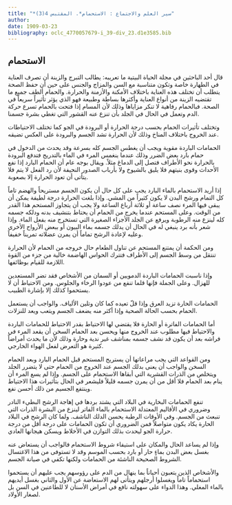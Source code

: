 ```yaml
---
title: "*سير العلم والاجتماع : الاستحمام*. المقتبس 4(3)"
author: 
date: 1909-03-23
bibliography: oclc_4770057679-i_39-div_23.d1e3585.bib
---
```




##  الاستحمام 


 قال  أحد  الباحثين في مجلة  الحياة البيتية  ما تعريبه: يطالب التبرج والزينة أن تصرف   العناية في الطهارة خاصة وتكون متناسبة مع السن والمزاج والجنس على حين أن حفظ الصحة يتطلب أن تختلف هذه العناية باختلاف الأمكنة والأزمنة والحرارة. والحمام ألطف جميع ما تقتضيه الزينة من أنواع العناية وأكثرها بساطة وطبيعة فهو الذي يؤثر تأثيراً سريعاً في الصحة. فبالحمام رفاهية لا تنكر مزاياها وذلك لأن المسام إذا فتحت بالحمام تسرع حركة الدم وتعمل في الحال في الجلد بأن تنزع عنه القشور التي تغطي بشرة جسمنا. 

 وتختلف تأثيرات الحمام بحسب درجة الحرارة أو البرودة في الجو كما تختلف الاحتياطات عند الخروج باختلاف المناخ وذلك لأن الحرارة تشد الجسم والبرودة على العكس تضيقه. 

 الحمامات الباردة مقوية ويجب أن يغطس الجسم كله بسرعة وقد يحدث من الدخول في حمام بارد بعض الضرر وذلك عندما ينغمس المرء في الماء بالتدريج فتدفع البرودة بالحرارة نحو الأطراف فتصل إلى الدماغ مثلاً. ويقال بوجه عام أن الحمام البارد إذا نفع الأحداث وقوى بنيتهم فلا يليق بالشيوخ ولا بأرباب الصدور النحيفة لأن رد الفعل لا يتم فلا يتأتى أن تعود الحرارة إلا بصعوبة. 

 إذا أريد الاستحمام بالماء البارد يجب على كل حال أن يكون الجسم مستريحاً والهضم تاماً كل التمام ورشح البدن لا يكون كثيراً من المشي. وإذا بلغت الحرارة درجة لطيفة يمكن أن يبقى فيها المرء نصف ساعة أو  ثلاثة  أرباع الساعة ولا يجب أن يتجاوز المستحم هذا القدر من الوقت. وعلى المستحم عندما يخرج من الحمام أن يحتاط بتنشيف بدنه ودلكه جسمه كله لينزع منه الرطوبة ويرفع عن الجلد الأجزاء الصغيرة التي تستخرج منه بفعل الماء. وإذا شعر بأنه برد ينبغي له في الحال أن يدلك جسمه بماء البيون أو ببعض الأرواح الأخرى وعليه لإعادة الرشح تماماً أن يمرن عضلاته تمريناً خفيفاً. 

 ومن الحكمة أن يمتنع المستحم عن تناول الطعام حال خروجه من الحمام لأن الحرارة تنتقل من وسط الجسم إلى الأطراف فتترك الحواس الهاضمة خالية من جزء من القوة اللازمة للقيام بوظائفها. 
 
 وإذا ناسبت الحمامات الباردة الدمويين أو السمان من الأشخاص فقد تضر المستعدين للهزال. وعلى الجملة فإنها قلما تنفع من عودوا الرخاء والجلوس. ومن الاحتياط أن لا   يستحموا كذلك إلا بإشارة الطبيب. 

 الحمامات الحارة تزيد العرق وإذا قلّ تعيده كما كان وتلين الألياف. والواجب أن يستعمل الحمام بحسب الحالة الصحية وإذا أكثر منه يضعف الجسم ويتعب ويعد للنزلات. 

 أما الحمامات الفاترة أو الحارة فلا يقتضي لها الاحتياط بقدر الاحتياط للحمامات الباردة والاحتياط فيها مطلوب عند الخروج منها ويحسن بعد الحمام السخن أن يقعد المرء في فراشه بعد أن يكون قد نشف جسمه بمناشف غير ندية وحارة وذلك لأن ما يحدث أمراضاً كثيرة هو التعرض لفعل الهواء الخارجي. 

 ومن القواعد التي يجب مراعاتها أن يستريح المستحم قبل الحمام البارد وبعد الحمام السخن والواجب أن يعنى بدلك الجسم عند الخروج من الحمام حتى لا يتضرر الجلد ويتخلص من الذرات القشرية التي أبقاها الاستحمام على الجسم. وإذا لم يسع المرء أن ينام بعد الحمام فلا أقل من أن يمرن جسمه قليلاً فليشعر في الحال بتأثيرات هذا الاحتياط وينتفع الجسيم من ذلك أحسن نفع. 

 تنفع الحمامات البخارية في البلاد التي يشتد بردها في إهاجة الرشح البطيء النادر وضروري في الأقاليم المعتدلة الاستحمام بالماء الفاتر لينزع من البشرة الذرات التي تنبعث من الجسم. وفي الأوقات الرطبة يحسن الدلك الناشف. ولما كان الرشح في البلاد الحارة يكاد يكون متواصلاً فمن الضروري أن تكون الحمامات على درجة أقل من درجة حرارة الجو ليحدث بذلك التوازن في الأخلاط ويسكن هيجانها العادي. 

 وإذا لم يساعد الحال والمكان على استيفاء شروط الاستحمام فالواجب أن يستعاض عنه بغسل بعض البدن بماءٍ حار أو بارد بحسب الموسم وقد لا تستوفى من هذا الاغتسال الشروط الصحيحة الناشئة من الحمامات ولكنها تكفي في صيانة الجسم. 

 والأشخاص الذين يتعبون أحياناً بما ينهال من الدم على رؤوسهم يجب عليهم أن يستحموا استحماماً تاماً ويغسلوا أرجلهم ويتأتى لهم الاستعاضة عن الأول والثاني بغسل   أيديهم بالماء المغلي. وهذا الدواء على سهولته نافع في أمراض الأسنان لا للطاعنين في السن بل لصغار الأولاد. 
